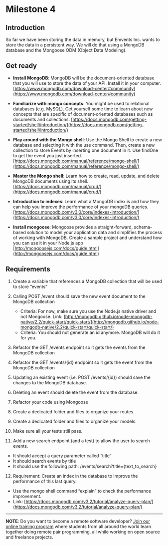 # Milestone 4

## Introduction
So far we have been storing the data in memory, but Emvents Inc. wants to store the data in a persistent way. We will do that using a MongoDB database and the Mongoose ODM (Object Data Modeling).

## Get ready

- **Install MongoDB**:
MongoDB will be the document-oriented database that you will use to store the data of your API. Install it in your computer. [https://www.mongodb.com/download-center#community](https://www.mongodb.com/download-center#community)

- **Familiarize with mongo concepts**:
You might be used to relational databases (e.g. MySQL). Get yourself some time to learn about new concepts that are specific of document-oriented databases such as documents and collections. [https://docs.mongodb.com/getting-started/shell/introduction/](https://docs.mongodb.com/getting-started/shell/introduction/)

- **Play around with the Mongo shell**:
Use the Mongo Shell to create a new database and selecting it with the use command. Then, create a new collection to store Events by inserting one document in it. Use findOne to get the event you just inserted. [https://docs.mongodb.com/manual/reference/mongo-shell/](https://docs.mongodb.com/manual/reference/mongo-shell/)

- **Master the Mongo shell**:
Learn how to create, read, update, and delete MongoDB documents using its shell. [https://docs.mongodb.com/manual/crud/](https://docs.mongodb.com/manual/crud/)

- **Introduction to indexes**:
Learn what a MongoDB index is and how they can help you improve the performance of your mongoDB queries. [https://docs.mongodb.com/v3.0/core/indexes-introduction/](https://docs.mongodb.com/v3.0/core/indexes-introduction/)

- **Install mongoose**:
Mongoose provides a straight-forward, schema-based solution to model your application data and simplifies the process of working with MongoDB. Create a sample project and understand how you can use it in your Node.js app [http://mongoosejs.com/docs/guide.html](http://mongoosejs.com/docs/guide.html)

## Requirements

1. Create a variable that references a MongoDB collection that will be used to store “events”

2. Calling POST /event should save the new event document to the MongoDB collection
   - Criteria: For now, make sure you use the Node.js native driver and not Mongoose. Link: [http://mongodb.github.io/node-mongodb-native/2.2/quick-start/quick-start/](http://mongodb.github.io/node-mongodb-native/2.2/quick-start/quick-start/)
   - Criteria: You should not generate an id anymore. MongoDB will do it for you.

3. Refactor the GET /events endpoint so it gets the events from the MongoDB collection

4. Refactor the GET /events/{id} endpoint so it gets the event from the MongoDB collection

5. Updating an existing event (i.e. POST /events/{id}) should save the changes to the MongoDB database.

6. Deleting an event should delete the event from the database.

7. Refactor your code using Mongoose

8. Create a dedicated folder and files to organize your routes.

9. Create a dedicated folder and files to organize your models.

10. Make sure all your tests still pass.

11. Add a new search endpoint (and a test) to allow the user to search events.
   - It should accept a query parameter called “title”
   - It should search events by title
   - It should use the following path: /events/search?title={text_to_search}

12. Requirement: Create an index in the database to improve the performance of this last query.
   - Use the mongo shell command “explain” to check the performance improvement.
   - Link: [https://docs.mongodb.com/v3.2/tutorial/analyze-query-plan/](https://docs.mongodb.com/v3.2/tutorial/analyze-query-plan/)

---

**NOTE**: Do you want to become a remote software developer? [Join our online training program](http://www.microverse.org/) where students from all around the world learn together doing remote pair programming, all while working on open source and freelance projects.
